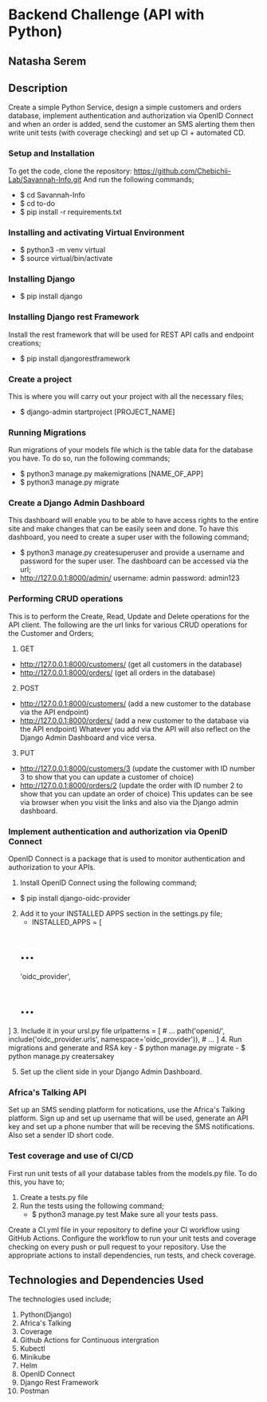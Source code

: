 # Backend Challenge (API with Python)

## Natasha Serem

## Description
Create a simple Python Service, design a simple customers and orders database, implement authentication and authorization via OpenID Connect and when an order is added, send the customer an SMS alerting them then write unit tests (with coverage checking) and set up CI + automated CD.

### Setup and Installation
To get the code, clone the repository: https://github.com/Chebichii-Lab/Savannah-Info.git  And run the following commands;

- $ cd Savannah-Info 
- $ cd to-do
- $ pip install -r requirements.txt

### Installing and activating Virtual Environment
- $ python3 -m venv virtual 
- $ source virtual/bin/activate

### Installing Django
- $ pip install django

### Installing Django rest Framework
Install the rest framework that will be used for REST API calls and endpoint creations;
- $ pip install djangorestframework

### Create a project
This is where you will carry out your project with all the necessary files;
- $ django-admin startproject [PROJECT_NAME]

### Running Migrations
Run migrations of your models file which is the table data for the database you have. To do so, run the following commands;
- $ python3 manage.py makemigrations [NAME_OF_APP]
- $ python3 manage.py migrate

### Create a Django Admin Dashboard
This dashboard will enable you to be able to have access rights to the entire site and make changes that can be easily seen and done. To have this dashboard, you need to create a super user with the following command;
- $ python3 manage.py createsuperuser
and provide a username and password for the super user.
The dashboard can be accessed via the url;
- http://127.0.0.1:8000/admin/
username: admin
password: admin123

### Performing CRUD operations
This is to perform the Create, Read, Update and Delete operations for the API client. The following are the url links for various CRUD operations for the Customer and Orders;
1. GET
- http://127.0.0.1:8000/customers/ (get all customers in the database)
- http://127.0.0.1:8000/orders/ (get all orders in the database)

2. POST
- http://127.0.0.1:8000/customers/ (add a new customer to the database via the API endpoint)
- http://127.0.0.1:8000/orders/ (add a new customer to the database via the API endpoint)
Whatever you add via the API will also reflect on the Django Admin Dashboard and vice versa.

3. PUT
- http://127.0.0.1:8000/customers/3 (update the customer with ID number 3 to show that you can update a customer of choice)
- http://127.0.0.1:8000/orders/2 (update the order with ID number 2 to show that you can update an order of choice)
This updates can be see via browser when you visit the links and also via the Django admin dashboard.

### Implement authentication and authorization via OpenID Connect
OpenID Connect is a package that is used to monitor authentication and authorization to your APIs.
1. Install OpenID Connect using the following command;
- $ pip install django-oidc-provider
2. Add it to your INSTALLED APPS section in the settings.py file;
    - INSTALLED_APPS = [
    # ...
    'oidc_provider',
    # ...
]
3. Include it in your ursl.py file
    urlpatterns = [
    # ...
    path('openid/', include('oidc_provider.urls', namespace='oidc_provider')),
    # ...
]
4. Run migrations and generate and RSA key
    - $ python manage.py migrate
    - $ python manage.py creatersakey

5. Set up the client side in your Django Admin Dashboard.

### Africa's Talking API
Set up an SMS sending platform for notications, use the Africa's Talking platform. Sign up and set up username that will be used, generate an API key and set up a phone number that will be receving the SMS notifications. Also set a sender ID short code.

### Test coverage and use of CI/CD
First run unit tests of all your database tables from the models.py file. To do this, you have to;
1. Create a tests.py file
2. Run the tests using the following command;
    - $ python3 manage.py test
    Make sure all your tests pass.

Create a CI.yml file in your repository to define your CI workflow using GitHub Actions. Configure the workflow to run your unit tests and coverage checking on every push or pull request to your repository. Use the appropriate actions to install dependencies, run tests, and check coverage.

## Technologies and Dependencies Used
The technologies used include;
1. Python(Django)
2. Africa's Talking
3. Coverage
4. Github Actions for Continuous intergration
5. Kubectl
6. Minikube
7. Helm
8. OpenID Connect
9. Django Rest Framework
10. Postman




